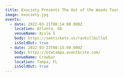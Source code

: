 ```yaml
---
title: Exociety Presents The Out of the Woods Tour
image: exociety.jpg
events:
  - date: 2022-03-21T08:14:00.000Z
    location: Atlanta, GA
    venueName: Aisle 5
    body: https://seetickets.us/ravkillbilla5
    isSoldOut: true
  - date: 2022-03-23T08:15:00.000Z
    body: https://otwtampa.eventbrite.com/
    venueName: Crowbar
    location: Tampa, FL
    isSoldOut: true
---
```

